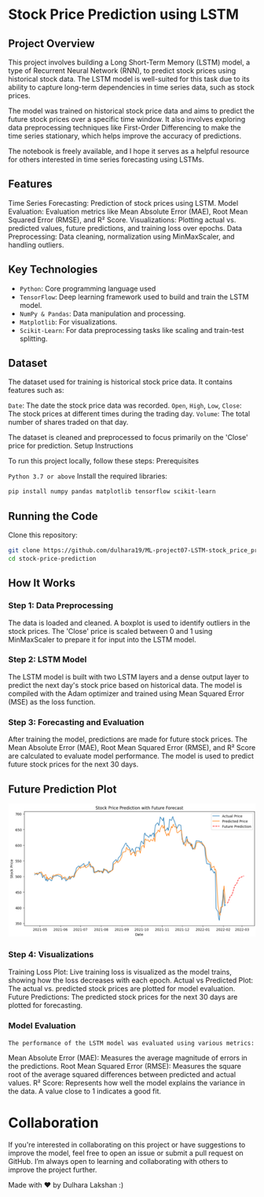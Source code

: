 # Stock Price Prediction using LSTM

## Project Overview

This project involves building a Long Short-Term Memory (LSTM) model, a type of Recurrent Neural Network (RNN), to predict stock prices using historical stock data. The LSTM model is well-suited for this task due to its ability to capture long-term dependencies in time series data, such as stock prices.

The model was trained on historical stock price data and aims to predict the future stock prices over a specific time window. It also involves exploring data preprocessing techniques like First-Order Differencing to make the time series stationary, which helps improve the accuracy of predictions.

The notebook is freely available, and I hope it serves as a helpful resource for others interested in time series forecasting using LSTMs.
## Features

Time Series Forecasting: Prediction of stock prices using LSTM.
Model Evaluation: Evaluation metrics like Mean Absolute Error (MAE), Root Mean Squared Error (RMSE), and R² Score.
Visualizations: Plotting actual vs. predicted values, future predictions, and training loss over epochs.
Data Preprocessing: Data cleaning, normalization using MinMaxScaler, and handling outliers.

## Key Technologies

- `Python`: Core programming language used
- `TensorFlow`: Deep learning framework used to build and train the LSTM model.
- `NumPy & Pandas`: Data manipulation and processing.
- `Matplotlib`: For visualizations.
- `Scikit-Learn`: For data preprocessing tasks like scaling and train-test splitting.

## Dataset

The dataset used for training is historical stock price data. It contains features such as:

`Date`: The date the stock price data was recorded.
`Open`, `High`, `Low`, `Close`: The stock prices at different times during the trading day.
`Volume`: The total number of shares traded on that day.

The dataset is cleaned and preprocessed to focus primarily on the 'Close' price for prediction.
Setup Instructions

To run this project locally, follow these steps:
Prerequisites

`Python 3.7 or above`
Install the required libraries:

  ```bash
  pip install numpy pandas matplotlib tensorflow scikit-learn
  ```

## Running the Code

Clone this repository:
  ```bash
  git clone https://github.com/dulhara19/ML-project07-LSTM-stock_price_prediction.git
  cd stock-price-prediction
  ```

## How It Works

### Step 1: Data Preprocessing

The data is loaded and cleaned. A boxplot is used to identify outliers in the stock prices.
The 'Close' price is scaled between 0 and 1 using MinMaxScaler to prepare it for input into the LSTM model.

### Step 2: LSTM Model

The LSTM model is built with two LSTM layers and a dense output layer to predict the next day's stock price based on historical data.
The model is compiled with the Adam optimizer and trained using Mean Squared Error (MSE) as the loss function.

### Step 3: Forecasting and Evaluation

After training the model, predictions are made for future stock prices. The Mean Absolute Error (MAE), Root Mean Squared Error (RMSE), and R² Score are calculated to evaluate model performance.
The model is used to predict future stock prices for the next 30 days.
## Future Prediction Plot
 
![Future Predictions](images/model.png)


### Step 4: Visualizations

Training Loss Plot: Live training loss is visualized as the model trains, showing how the loss decreases with each epoch.
Actual vs Predicted Plot: The actual vs. predicted stock prices are plotted for model evaluation.
Future Predictions: The predicted stock prices for the next 30 days are plotted for forecasting.

### Model Evaluation

`The performance of the LSTM model was evaluated using various metrics:`

Mean Absolute Error (MAE): Measures the average magnitude of errors in the predictions.
Root Mean Squared Error (RMSE): Measures the square root of the average squared differences between predicted and actual values.
R² Score: Represents how well the model explains the variance in the data. A value close to 1 indicates a good fit.

# Collaboration

If you're interested in collaborating on this project or have suggestions to improve the model, feel free to open an issue or submit a pull request on GitHub. I’m always open to learning and collaborating with others to improve the project further.

Made with ❤️ by Dulhara Lakshan :) 
